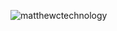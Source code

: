 ![matthewctechnology](https://user-images.githubusercontent.com/108031642/177029973-32404688-c784-4527-a808-4cd156e461da.png)
